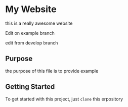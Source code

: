 # My Website

this is a really awesome website

Edit on example branch

edit from develop branch

## Purpose

the purpose of this file is to provide example

## Getting Started

To get started with this project, just `clone` this erpository
